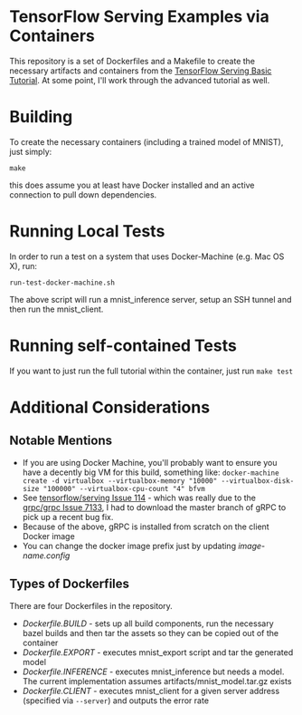 # TensorFlow Serving Examples via Containers
This repository is a set of Dockerfiles and a Makefile to create the necessary artifacts and containers from the [TensorFlow Serving Basic Tutorial](https://tensorflow.github.io/serving/serving_basic).  At some point, I'll work through the advanced tutorial as well.

# Building
To create the necessary containers (including a trained model of MNIST), just simply:
```
make
```
this does assume you at least have Docker installed and an active connection to pull down dependencies.

# Running Local Tests
In order to run a test on a system that uses Docker-Machine (e.g. Mac OS X), run:
```
run-test-docker-machine.sh
```
The above script will run a mnist_inference server, setup an SSH tunnel and then run the mnist_client.

# Running self-contained Tests
If you want to just run the full tutorial within the container, just run ```make test```

# Additional Considerations

## Notable Mentions
- If you are using Docker Machine, you'll probably want to ensure you have a decently big VM for this build, something like: ```docker-machine create -d virtualbox --virtualbox-memory "10000" --virtualbox-disk-size "100000" --virtualbox-cpu-count "4" bfvm```
- See [tensorflow/serving Issue 114](https://github.com/tensorflow/serving/issues/114) - which was really due to the [grpc/grpc Issue 7133](https://github.com/grpc/grpc/issues/7133), I had to download the master branch of gRPC to pick up a recent bug fix.
- Because of the above, gRPC is installed from scratch on the client Docker image
- You can change the docker image prefix just by updating *image-name.config*

## Types of Dockerfiles
There are four Dockerfiles in the repository.

- *Dockerfile.BUILD* - sets up all build components, run the necessary bazel builds and then tar the assets so they can be copied out of the container
- *Dockerfile.EXPORT* - executes mnist_export script and tar the generated model
- *Dockerfile.INFERENCE* - executes mnist_inference but needs a model.  The current implementation assumes artifacts/mnist_model.tar.gz exists
- *Dockerfile.CLIENT* - executes mnist_client for a given server address (specified via ```--server```) and outputs the error rate
